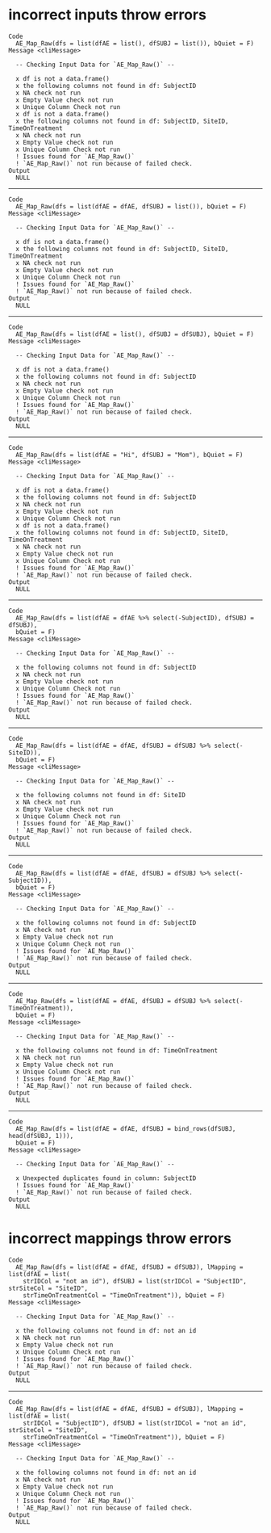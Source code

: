 # incorrect inputs throw errors

    Code
      AE_Map_Raw(dfs = list(dfAE = list(), dfSUBJ = list()), bQuiet = F)
    Message <cliMessage>
      
      -- Checking Input Data for `AE_Map_Raw()` --
      
      x df is not a data.frame()
      x the following columns not found in df: SubjectID
      x NA check not run
      x Empty Value check not run
      x Unique Column Check not run
      x df is not a data.frame()
      x the following columns not found in df: SubjectID, SiteID, TimeOnTreatment
      x NA check not run
      x Empty Value check not run
      x Unique Column Check not run
      ! Issues found for `AE_Map_Raw()`
      ! `AE_Map_Raw()` not run because of failed check.
    Output
      NULL

---

    Code
      AE_Map_Raw(dfs = list(dfAE = dfAE, dfSUBJ = list()), bQuiet = F)
    Message <cliMessage>
      
      -- Checking Input Data for `AE_Map_Raw()` --
      
      x df is not a data.frame()
      x the following columns not found in df: SubjectID, SiteID, TimeOnTreatment
      x NA check not run
      x Empty Value check not run
      x Unique Column Check not run
      ! Issues found for `AE_Map_Raw()`
      ! `AE_Map_Raw()` not run because of failed check.
    Output
      NULL

---

    Code
      AE_Map_Raw(dfs = list(dfAE = list(), dfSUBJ = dfSUBJ), bQuiet = F)
    Message <cliMessage>
      
      -- Checking Input Data for `AE_Map_Raw()` --
      
      x df is not a data.frame()
      x the following columns not found in df: SubjectID
      x NA check not run
      x Empty Value check not run
      x Unique Column Check not run
      ! Issues found for `AE_Map_Raw()`
      ! `AE_Map_Raw()` not run because of failed check.
    Output
      NULL

---

    Code
      AE_Map_Raw(dfs = list(dfAE = "Hi", dfSUBJ = "Mom"), bQuiet = F)
    Message <cliMessage>
      
      -- Checking Input Data for `AE_Map_Raw()` --
      
      x df is not a data.frame()
      x the following columns not found in df: SubjectID
      x NA check not run
      x Empty Value check not run
      x Unique Column Check not run
      x df is not a data.frame()
      x the following columns not found in df: SubjectID, SiteID, TimeOnTreatment
      x NA check not run
      x Empty Value check not run
      x Unique Column Check not run
      ! Issues found for `AE_Map_Raw()`
      ! `AE_Map_Raw()` not run because of failed check.
    Output
      NULL

---

    Code
      AE_Map_Raw(dfs = list(dfAE = dfAE %>% select(-SubjectID), dfSUBJ = dfSUBJ),
      bQuiet = F)
    Message <cliMessage>
      
      -- Checking Input Data for `AE_Map_Raw()` --
      
      x the following columns not found in df: SubjectID
      x NA check not run
      x Empty Value check not run
      x Unique Column Check not run
      ! Issues found for `AE_Map_Raw()`
      ! `AE_Map_Raw()` not run because of failed check.
    Output
      NULL

---

    Code
      AE_Map_Raw(dfs = list(dfAE = dfAE, dfSUBJ = dfSUBJ %>% select(-SiteID)),
      bQuiet = F)
    Message <cliMessage>
      
      -- Checking Input Data for `AE_Map_Raw()` --
      
      x the following columns not found in df: SiteID
      x NA check not run
      x Empty Value check not run
      x Unique Column Check not run
      ! Issues found for `AE_Map_Raw()`
      ! `AE_Map_Raw()` not run because of failed check.
    Output
      NULL

---

    Code
      AE_Map_Raw(dfs = list(dfAE = dfAE, dfSUBJ = dfSUBJ %>% select(-SubjectID)),
      bQuiet = F)
    Message <cliMessage>
      
      -- Checking Input Data for `AE_Map_Raw()` --
      
      x the following columns not found in df: SubjectID
      x NA check not run
      x Empty Value check not run
      x Unique Column Check not run
      ! Issues found for `AE_Map_Raw()`
      ! `AE_Map_Raw()` not run because of failed check.
    Output
      NULL

---

    Code
      AE_Map_Raw(dfs = list(dfAE = dfAE, dfSUBJ = dfSUBJ %>% select(-TimeOnTreatment)),
      bQuiet = F)
    Message <cliMessage>
      
      -- Checking Input Data for `AE_Map_Raw()` --
      
      x the following columns not found in df: TimeOnTreatment
      x NA check not run
      x Empty Value check not run
      x Unique Column Check not run
      ! Issues found for `AE_Map_Raw()`
      ! `AE_Map_Raw()` not run because of failed check.
    Output
      NULL

---

    Code
      AE_Map_Raw(dfs = list(dfAE = dfAE, dfSUBJ = bind_rows(dfSUBJ, head(dfSUBJ, 1))),
      bQuiet = F)
    Message <cliMessage>
      
      -- Checking Input Data for `AE_Map_Raw()` --
      
      x Unexpected duplicates found in column: SubjectID
      ! Issues found for `AE_Map_Raw()`
      ! `AE_Map_Raw()` not run because of failed check.
    Output
      NULL

# incorrect mappings throw errors

    Code
      AE_Map_Raw(dfs = list(dfAE = dfAE, dfSUBJ = dfSUBJ), lMapping = list(dfAE = list(
        strIDCol = "not an id"), dfSUBJ = list(strIDCol = "SubjectID", strSiteCol = "SiteID",
        strTimeOnTreatmentCol = "TimeOnTreatment")), bQuiet = F)
    Message <cliMessage>
      
      -- Checking Input Data for `AE_Map_Raw()` --
      
      x the following columns not found in df: not an id
      x NA check not run
      x Empty Value check not run
      x Unique Column Check not run
      ! Issues found for `AE_Map_Raw()`
      ! `AE_Map_Raw()` not run because of failed check.
    Output
      NULL

---

    Code
      AE_Map_Raw(dfs = list(dfAE = dfAE, dfSUBJ = dfSUBJ), lMapping = list(dfAE = list(
        strIDCol = "SubjectID"), dfSUBJ = list(strIDCol = "not an id", strSiteCol = "SiteID",
        strTimeOnTreatmentCol = "TimeOnTreatment")), bQuiet = F)
    Message <cliMessage>
      
      -- Checking Input Data for `AE_Map_Raw()` --
      
      x the following columns not found in df: not an id
      x NA check not run
      x Empty Value check not run
      x Unique Column Check not run
      ! Issues found for `AE_Map_Raw()`
      ! `AE_Map_Raw()` not run because of failed check.
    Output
      NULL

